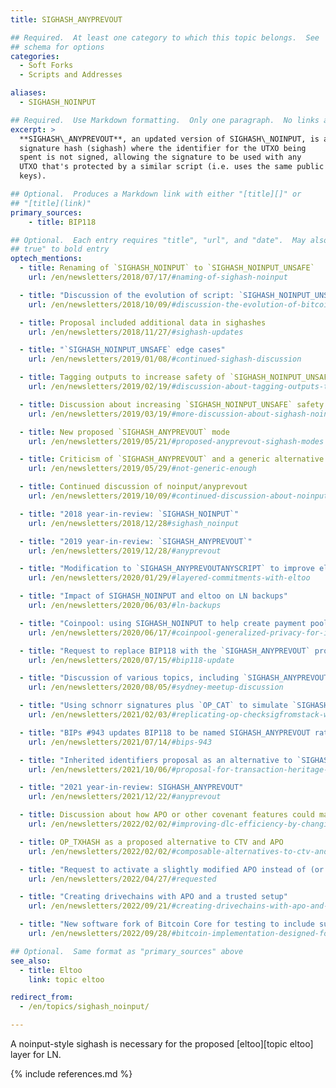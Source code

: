 ```yaml
---
title: SIGHASH_ANYPREVOUT

## Required.  At least one category to which this topic belongs.  See
## schema for options
categories:
  - Soft Forks
  - Scripts and Addresses

aliases:
  - SIGHASH_NOINPUT

## Required.  Use Markdown formatting.  Only one paragraph.  No links allowed.
excerpt: >
  **SIGHASH\_ANYPREVOUT**, an updated version of SIGHASH\_NOINPUT, is a proposal for a
  signature hash (sighash) where the identifier for the UTXO being
  spent is not signed, allowing the signature to be used with any
  UTXO that's protected by a similar script (i.e. uses the same public
  keys).

## Optional.  Produces a Markdown link with either "[title][]" or
## "[title](link)"
primary_sources:
    - title: BIP118

## Optional.  Each entry requires "title", "url", and "date".  May also use "feature:
## true" to bold entry
optech_mentions:
  - title: Renaming of `SIGHASH_NOINPUT` to `SIGHASH_NOINPUT_UNSAFE`
    url: /en/newsletters/2018/07/17/#naming-of-sighash-noinput

  - title: "Discussion of the evolution of script: `SIGHASH_NOINPUT_UNSAFE`"
    url: /en/newsletters/2018/10/09/#discussion-the-evolution-of-bitcoin-script

  - title: Proposal included additional data in sighashes
    url: /en/newsletters/2018/11/27/#sighash-updates

  - title: "`SIGHASH_NOINPUT_UNSAFE` edge cases"
    url: /en/newsletters/2019/01/08/#continued-sighash-discussion

  - title: Tagging outputs to increase safety of `SIGHASH_NOINPUT_UNSAFE`
    url: /en/newsletters/2019/02/19/#discussion-about-tagging-outputs-to-enable-restricted-features-on-spending

  - title: Discussion about increasing `SIGHASH_NOINPUT_UNSAFE` safety
    url: /en/newsletters/2019/03/19/#more-discussion-about-sighash-noinput-unsafe

  - title: New proposed `SIGHASH_ANYPREVOUT` mode
    url: /en/newsletters/2019/05/21/#proposed-anyprevout-sighash-modes

  - title: Criticism of `SIGHASH_ANYPREVOUT` and a generic alternative
    url: /en/newsletters/2019/05/29/#not-generic-enough

  - title: Continued discussion of noinput/anyprevout
    url: /en/newsletters/2019/10/09/#continued-discussion-about-noinput-anyprevout

  - title: "2018 year-in-review: `SIGHASH_NOINPUT`"
    url: /en/newsletters/2018/12/28#sighash_noinput

  - title: "2019 year-in-review: `SIGHASH_ANYPREVOUT`"
    url: /en/newsletters/2019/12/28/#anyprevout

  - title: "Modification to `SIGHASH_ANYPREVOUTANYSCRIPT` to improve eltoo flexibility"
    url: /en/newsletters/2020/01/29/#layered-commitments-with-eltoo

  - title: "Impact of SIGHASH_NOINPUT and eltoo on LN backups"
    url: /en/newsletters/2020/06/03/#ln-backups

  - title: "Coinpool: using SIGHASH_NOINPUT to help create payment pools"
    url: /en/newsletters/2020/06/17/#coinpool-generalized-privacy-for-identifiable-onchain-protocols

  - title: "Request to replace BIP118 with the `SIGHASH_ANYPREVOUT` proposal"
    url: /en/newsletters/2020/07/15/#bip118-update

  - title: "Discussion of various topics, including `SIGHASH_ANYPREVOUT`"
    url: /en/newsletters/2020/08/05/#sydney-meetup-discussion

  - title: "Using schnorr signatures plus `OP_CAT` to simulate `SIGHASH_ANYPREVOUT`"
    url: /en/newsletters/2021/02/03/#replicating-op-checksigfromstack-with-bip340-and-op-cat

  - title: "BIPs #943 updates BIP118 to be named SIGHASH_ANYPREVOUT rather than SIGHASH_NOINPUT"
    url: /en/newsletters/2021/07/14/#bips-943

  - title: "Inherited identifiers proposal as an alternative to `SIGHASH_ANYPREVOUT`"
    url: /en/newsletters/2021/10/06/#proposal-for-transaction-heritage-identifiers

  - title: "2021 year-in-review: SIGHASH_ANYPREVOUT"
    url: /en/newsletters/2021/12/22/#anyprevout

  - title: Discussion about how APO or other covenant features could make DLCs much more efficient
    url: /en/newsletters/2022/02/02/#improving-dlc-efficiency-by-changing-script

  - title: OP_TXHASH as a proposed alternative to CTV and APO
    url: /en/newsletters/2022/02/02/#composable-alternatives-to-ctv-and-apo

  - title: "Request to activate a slightly modified APO instead of (or before) CTV"
    url: /en/newsletters/2022/04/27/#requested

  - title: "Creating drivechains with APO and a trusted setup"
    url: /en/newsletters/2022/09/21/#creating-drivechains-with-apo-and-a-trusted-setup

  - title: "New software fork of Bitcoin Core for testing to include support for APO"
    url: /en/newsletters/2022/09/28/#bitcoin-implementation-designed-for-testing-soft-forks-on-signet

## Optional.  Same format as "primary_sources" above
see_also:
  - title: Eltoo
    link: topic eltoo

redirect_from:
  - /en/topics/sighash_noinput/

---
```

A noinput-style sighash is necessary for the proposed [eltoo][topic eltoo]
layer for LN.

{% include references.md %}
